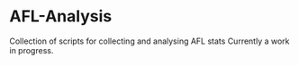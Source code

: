 # AFL-Analysis
Collection of scripts for collecting and analysing AFL stats
Currently a work in progress.
